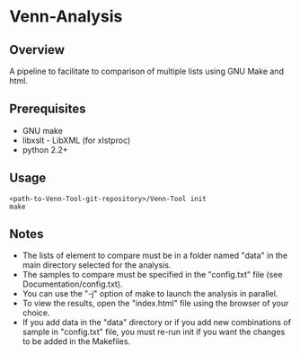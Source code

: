 Venn-Analysis
=============

Overview<a id="overview"></a>
-------------
A pipeline to facilitate to comparison of multiple lists using GNU Make and html.

Prerequisites<a id="prerequisites"></a>
-------------
* GNU make
* libxslt - LibXML (for xlstproc)
* python 2.2+

Usage<a id="usage"></a>
-------------
	<path-to-Venn-Tool-git-repository>/Venn-Tool init 
	make

Notes<a id="notes"></a>
-------------
* The lists of element to compare must be in a folder named "data" in the main directory selected for the analysis.
* The samples to compare must be specified in the "config.txt" file (see Documentation/config.txt).
* You can use the "-j" option of make to launch the analysis in parallel.
* To view the results, open the "index.html" file using the browser of your choice.
* If you add data in the "data" directory or if you add new combinations of sample in "config.txt" file, you must re-run init if you want the changes to be added in the Makefiles.
